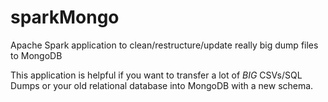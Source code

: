 # sparkMongo

Apache Spark application to clean/restructure/update really big dump files to MongoDB

This application is helpful if you want to transfer a lot of *BIG* CSVs/SQL Dumps or your old relational database into MongoDB with a new schema. 